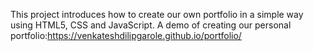 This project introduces how to create our own portfolio in a simple way using HTML5, CSS and JavaScript.
A demo of creating our personal portfolio:https://venkateshdilipgarole.github.io/portfolio/
